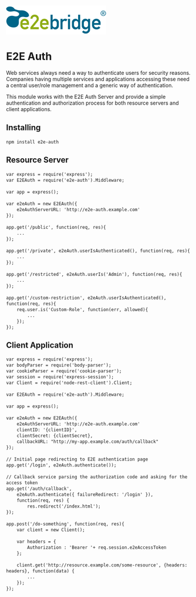 [![E2E logo](README/e2ebridge-logo.png)](http://e2ebridge.com)


# E2E Auth #


Web services always need a way to authenticate users for security reasons. Companies having multiple services and applications accessing these need a central user/role management and a generic way of authentication.

This module works with the E2E Auth Server and provide a simple authentication and authorization process for both resource servers and client applications.

## Installing

    npm install e2e-auth

## Resource Server

    var express = require('express');
    var E2EAuth = require('e2e-auth').Middleware;

    var app = express();

    var e2eAuth = new E2EAuth({
        e2eAuthServerURL: 'http://e2e-auth.example.com'
    });

    app.get('/public', function(req, res){
        ...
    });

    app.get('/private', e2eAuth.userIsAuthenticated(), function(req, res){
        ...
    });

    app.get('/restricted', e2eAuth.userIs('Admin'), function(req, res){
        ...
    });

    app.get('/custom-restriction', e2eAuth.userIsAuthenticated(), function(req, res){
        req.user.is('Custom-Role', function(err, allowed){
            ...
        });
    });


## Client Application

    var express = require('express');
    var bodyParser = require('body-parser');
    var cookieParser = require('cookie-parser');
    var session = require('express-session');
    var Client = require('node-rest-client').Client;

    var E2EAuth = require('e2e-auth').Middleware;

    var app = express();

    var e2eAuth = new E2EAuth({
        e2eAuthServerURL: 'http://e2e-auth.example.com'
        clientID: '{clientID}',
        clientSecret: {clientSecret},
        callbackURL: "http://my-app.example.com/auth/callback"
    });

    // Initial page redirecting to E2E authentication page
    app.get('/login', e2eAuth.authenticate());

    // Callback service parsing the authorization code and asking for the access token
    app.get('/auth/callback',
        e2eAuth.authenticate({ failureRedirect: '/login' }),
        function(req, res) {
            res.redirect('/index.html');
    });

    app.post('/do-something', function(req, res){
        var client = new Client();

        var headers = {
            Authorization : 'Bearer '+ req.session.e2eAccessToken
        };

        client.get('http://resource.example.com/some-resource', {headers: headers}, function(data) {
            ...
        });
    });
